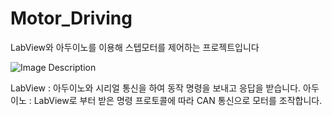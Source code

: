 # Motor_Driving

LabView와 아두이노를 이용해 스텝모터를 제어하는 프로젝트입니다<br>


![Image Description](https://github.com/JungHoonKim-KR/motor-diriving/blob/main/SMC001.png)


LabView : 아두이노와 시리얼 통신을 하여 동작 명령을 보내고 응답을 받습니다.
아두이노 : LabView로 부터 받은 명령 프로토콜에 따라 CAN 통신으로 모터를 조작합니다.
